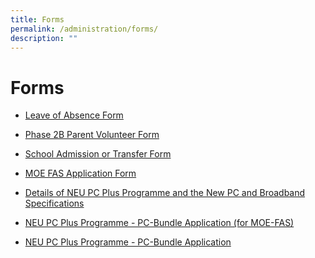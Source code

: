 ```yaml
---
title: Forms
permalink: /administration/forms/
description: ""
---
```

Forms
=====
*   [Leave of Absence Form](https://go.gov.sg/qps-loa)
*   [Phase 2B Parent Volunteer Form](https://go.gov.sg/qps-phase2b-pv)
*   [School Admission or Transfer Form](https://go.gov.sg/qps-admission-transfer)
* [MOE FAS Application Form](https://go.gov.sg/moe-efas)

* [Details of NEU PC Plus Programme and the New PC and Broadband Specifications](/files/digital%20access%20at%20home%20brochure.pdf)

* [NEU PC Plus Programme - PC-Bundle Application (for MOE-FAS)](/files/digitalaccessappguide.pdf)

* [NEU PC Plus Programme - PC-Bundle Application](/files/digitalaccessappguide.pdf)